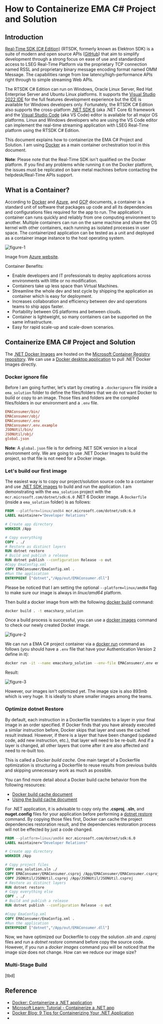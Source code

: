 # How to Containerize EMA C# Project and Solution

## <a id="intro"></a>Introduction

[Real-Time SDK (C# Edition)](https://developers.lseg.com/en/api-catalog/refinitiv-real-time-opnsrc/refinitiv-real-time-csharp-sdk) (RTSDK, formerly known as Elektron SDK) is a suite of modern and open source APIs ([GitHub](https://github.com/Refinitiv/Real-Time-SDK)) that aim to simplify development through a strong focus on ease of use and standardized access to LSEG Real-Time Platform via the proprietary TCP connection named RSSL and proprietary binary message encoding format named OMM Message. The capabilities range from low latency/high-performance APIs right through to simple streaming Web APIs.

The RTSDK C# Edition can run on Windows, Oracle Linux Server, Red Hat Enterprise Server and Ubuntu Linux platforms. It supports the [Visual Studio 2022 IDE](https://visualstudio.microsoft.com/vs/) for the full features development experience but the IDE is available for Windows developers only. Fortunately, the RTSDK C# Edition also supports the cross-platform [.NET SDK 6](https://learn.microsoft.com/en-us/dotnet/core/whats-new/dotnet-6) (aka .NET Core 6) framework and the [Visual Studio Code](https://code.visualstudio.com/) (aka VS Code) editor is available for all major OS platforms. Linux and Windows developers who are using the VS Code editor can implement the real-time streaming application with LSEG Real-Time platform using the RTSDK C# Edition.

This document explains how to containerize the EMA C# Project and Solution. I am using [Docker](https://www.docker.com/) as a main container orchestration tool in this document.

**Note**: Please note that the Real-Time SDK isn't qualified on the Docker platform. If you find any problems while running it on the Docker platform, the issues must be replicated on bare metal machines before contacting the helpdesk/Real-Time APIs support.

## What is a Container?

According to [Docker](https://www.docker.com/resources/what-container/) and [Azure](https://azure.microsoft.com/en-in/resources/cloud-computing-dictionary/what-is-a-container), and [GCP](https://cloud.google.com/learn/what-are-containers) documents, a container is a standard unit of software that packages up code and all its dependencies and configurations files required for the app to run. The application's container can runs quickly and reliably from one computing environment to another. Multiple containers can run on the same machine and share the OS kernel with other containers, each running as isolated processes in user space. The containerized application can be tested as a unit and deployed as a container image instance to the host operating system.

![figure-1](images/container/container_1.png)

Image from [Azure website](https://azure.microsoft.com/en-in/resources/cloud-computing-dictionary/what-is-a-container).

Container Benefits:

- Enable developers and IT professionals to deploy applications across environments with little or no modification.
- Containers take up less space than Virtual Machines.
- Streamline the whole dev and test cycle by shipping the application as container which is easy for deployment.
- Increases collaboration and efficiency between dev and operations teams to ship apps faster.
- Portability between OS platforms and between clouds.
- Container is lightweight, so many containers can be supported on the same infrastructure.
- Easy for rapid scale-up and scale-down scenarios.

## Containerize EMA C# Project and Solution

The [.NET Docker Images](https://github.com/dotnet/dotnet-docker) are hosted on the [Microsoft Container Registry repository](https://mcr.microsoft.com/en-us/). We can use a [Docker desktop application](https://www.docker.com/products/docker-desktop/) to pull .NET Docker Images directly.

### Docker ignore file

Before I am going further, let's start by creating a ```.dockerignore``` file inside a ```ema_solution``` folder to define the files/folders that we do not want Docker to build or copy to an image. Those files and folders are the compiled files/folders in our environment and a ```.env``` file.

```ini
EMAConsumer/bin/
EMAConsumer/obj/
EMAConsumer/.env
EMAConsumer/.env.example
JSONUtil/bin/
JSONUtil/obj/
global.json
```

**Note**: A ```global.json``` file is for defining .NET SDK version in a local environment only. We are going to use .NET Docker Images to build the project, so that file is not need for a Docker image.

### Let's build our first image

The easiest way is to copy our project/solution source code to a container and use [.NET SDK images](https://hub.docker.com/_/microsoft-dotnet-sdk/) to build and run the application. I am demonstrating with the ```ema_solution``` project with the ```mcr.microsoft.com/dotnet/sdk:6.0``` .NET 6 Docker image. A ```Dockerfile``` (inside a ```ema_solution``` folder) is as follows:

```dockerfile
FROM --platform=linux/amd64 mcr.microsoft.com/dotnet/sdk:6.0
LABEL maintainer="Developer Relations"

# Create app directory
WORKDIR /App

# Copy everything
COPY . ./
# Restore as distinct layers
RUN dotnet restore
# Build and publish a release
RUN dotnet publish --configuration Release -o out
#Copy EmaConfig.xml
COPY EMAConsumer/EmaConfig.xml .
#Run the application
ENTRYPOINT ["dotnet","/App/out/EMAConsumer.dll"]
```

Please be noticed that I am setting the optional ```--platform=linux/amd64``` flag  to make sure our image is always in *linux/amd64* platform.

Then build a docker image from with the following [docker build](https://docs.docker.com/reference/cli/docker/image/build/) command:

```bash
docker build . -t emacsharp_solution
```

Once a build process is successful, you can use a [docker images](https://docs.docker.com/reference/cli/docker/image/ls/) command to check our newly created Docker image.

![figure-2](images/container/container_2.png)

We can run a EMA C# project container via a [docker run](https://docs.docker.com/reference/cli/docker/container/run/) command as follows (you should have a ```.env``` file that have your Authentication Version 2 define in it):

```bash
docker run -it --name emacsharp_solution --env-file EMAConsumer/.env emacsharp_solution
```

Result:

![figure-3](images/container/container_3.png)

However, our images isn't optimized yet. The image size is also 893mb which is very huge. It is ideally to share smaller images among the teams.

### Optimize dotnet Restore

By default, each instruction in a Dockerfile translates to a layer in your final image in an order specified. If Docker finds that you have already executed a similar instruction before, Docker skips that layer and uses the cached result instead. However, if there is a layer that have been changed (updated code, add new instruction, etc.), that layer will need to be re-built. And if a layer is changed, all other layers that come after it are also affected and need to re-built too.

This is called a *Docker build cache*. One main target of a Dockerfile optimization is structuring a Dockerfile to reuse results from previous builds and skipping unnecessary work as much as possible.

You can find more detail about a Docker build cache behavior from the following resources:

- [Docker build cache document](https://docs.docker.com/build/cache/)
- [Using the build cache document](https://docs.docker.com/guides/docker-concepts/building-images/using-the-build-cache/)

For .NET application, it is advisable to copy only the **.csproj**, **.sln**, and **nuget.config** files for your application before performing a [dotnet restore](https://learn.microsoft.com/en-us/dotnet/core/tools/dotnet-restore) command. By copying those files first, Docker can cache the project dependencies restoration result, and the dependencies restoration process will not be effected by just a code changed.

```dockerfile
FROM --platform=linux/amd64 mcr.microsoft.com/dotnet/sdk:6.0
LABEL maintainer="Developer Relations"

# Create app directory
WORKDIR /App

# Copy project files
COPY ema_solution.sln ./
COPY EMAConsumer/EMAConsumer.csproj /App/EMAConsumer/EMAConsumer.csproj
COPY JSONUtil/JSONUtil.csproj /App/JSONUtil/JSONUtil.csproj
# Restore as distinct layers
RUN dotnet restore
# Copy everything else
COPY . ./
# Build and publish a release
RUN dotnet publish --configuration Release -o out

#Copy EmaConfig.xml
COPY EMAConsumer/EmaConfig.xml .
#Run the application
ENTRYPOINT ["dotnet","/App/out/EMAConsumer.dll"]
```

Now, we have optimized our Dockerfile to copy the solution *.sln* and *.csproj* files and run a *dotnet restore* command before copy the source code. However, if you run a *docker images* command you will be noticed that the image size does not change. How can we reduce our image size?

### Multi-Stage Build

[tbd]

## Reference

- [Docker: Containerize a .NET application](https://docs.docker.com/language/dotnet/containerize/)
- [Microsoft Learn: Tutorial - Containerize a .NET app](https://learn.microsoft.com/en-us/dotnet/core/docker/build-container?tabs=windows&pivots=dotnet-8-0)
- [Docker Blog: 9 Tips for Containerizing Your .NET Application](https://www.docker.com/blog/9-tips-for-containerizing-your-net-application/)
-
